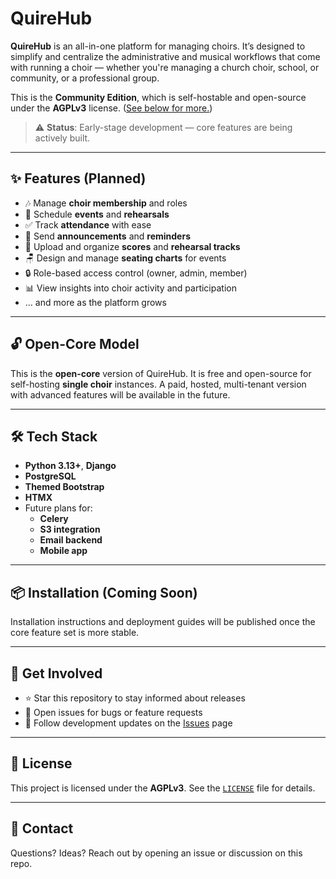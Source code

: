 # QuireHub

**QuireHub** is an all-in-one platform for managing choirs. It’s designed to
simplify and centralize the administrative and musical workflows that come with
running a choir — whether you're managing a church choir, school, or community,
or a professional group.

This is the **Community Edition**, which is self-hostable and open-source under
the **AGPLv3** license. ([See below for more.](#-open-core-model))

> ⚠️ **Status**: Early-stage development — core features are being actively built.

______________________________________________________________________

## ✨ Features (Planned)

- 🎶 Manage **choir membership** and roles
- 📅 Schedule **events** and **rehearsals**
- ✅ Track **attendance** with ease
- 📣 Send **announcements** and **reminders**
- 📁 Upload and organize **scores** and **rehearsal tracks**
- 🪑 Design and manage **seating charts** for events
- 🔒 Role-based access control (owner, admin, member)
- 📊 View insights into choir activity and participation
- … and more as the platform grows

______________________________________________________________________

## 🔓 Open-Core Model

This is the **open-core** version of QuireHub. It is free and open-source for
self-hosting **single choir** instances. A paid, hosted, multi-tenant version
with advanced features will be available in the future.

______________________________________________________________________

## 🛠️ Tech Stack

- **Python 3.13+**, **Django**
- **PostgreSQL**
- **Themed Bootstrap**
- **HTMX**
- Future plans for:
  - **Celery**
  - **S3 integration**
  - **Email backend**
  - **Mobile app**

______________________________________________________________________

## 📦 Installation (Coming Soon)

Installation instructions and deployment guides will be published once the core
feature set is more stable.

______________________________________________________________________

## 🙋 Get Involved

- ⭐ Star this repository to stay informed about releases
- 🐛 Open issues for bugs or feature requests
- 📣 Follow development updates on the
  [Issues](https://github.com/your-repo/issues) page

______________________________________________________________________

## 📝 License

This project is licensed under the **AGPLv3**. See the [`LICENSE`](./LICENSE)
file for details.

______________________________________________________________________

## 💬 Contact

Questions? Ideas? Reach out by opening an issue or discussion on this repo.
